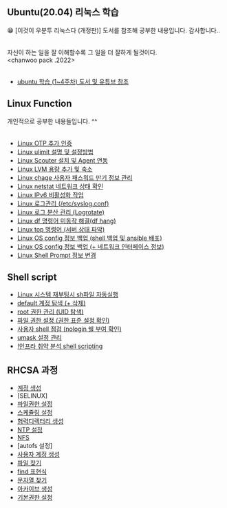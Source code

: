 ## Ubuntu(20.04) 리눅스 학습

<aside>
😁 [이것이 우분투 리눅스다 (개정판)] 도서를 참조해 공부한 내용입니다. 감사합니다.. </br></br>
</aside>

자신이 하는 일을 잘 이해할수록 그 일을 더 잘하게 될것이다.
</br>
<chanwoo pack .2022> </br></br>

- [ubuntu 학습 (1~4주차) 도서 및 유튜브 참조](https://github.com/chanW-pack/Linux_OS/tree/main/Linux_ubuntu)   

## Linux Function
<aside>
개인적으로 공부한 내용들입니다. ^^ </br></br>
</aside>

- [Linux OTP 추가 인증](https://github.com/chanW-pack/Linux_OS/blob/main/Linux%20OTP%20%EC%B6%94%EA%B0%80%20%EC%9D%B8%EC%A6%9D.md)   
- [Linux ulimit 설명 및 설정방법](https://github.com/chanW-pack/Linux_OS/blob/main/Linux%20ulimit%20%EC%84%A4%EB%AA%85%20%EB%B0%8F%20%EC%84%A4%EC%A0%95%EB%B0%A9%EB%B2%95.md)
 - [Linux Scouter 설치 및 Agent 연동](https://github.com/chanW-pack/Linux_OS/blob/main/Linux%20Scouter%20%EC%84%A4%EC%B9%98%20%EB%B0%8F%20Agent%20%EC%97%B0%EB%8F%99.md)   
 - [Linux LVM 용량 추가 및 축소](https://github.com/chanW-pack/Linux_OS/blob/main/Linux%20LVM%20%EC%9A%A9%EB%9F%89%20%EC%B6%94%EA%B0%80%20%EB%B0%8F%20%EC%B6%95%EC%86%8C.md)   
- [Linux chage 사용자 패스워드 만기 정보 관리](https://github.com/chanW-pack/Linux_OS/blob/main/Linux%20chage%20%EC%82%AC%EC%9A%A9%EC%9E%90%20%ED%8C%A8%EC%8A%A4%EC%9B%8C%EB%93%9C%20%EB%A7%8C%EA%B8%B0%20%EC%A0%95%EB%B3%B4%20%EA%B4%80%EB%A6%AC.md)
- [Linux netstat 네트워크 상태 확인](https://github.com/chanW-pack/Linux_OS/blob/main/Linux%20netstat%20%EB%84%A4%ED%8A%B8%EC%9B%8C%ED%81%AC%20%EC%83%81%ED%83%9C%20%ED%99%95%EC%9D%B8.md)
- [Linux IPv6 비활성화 작업](https://github.com/chanW-pack/Linux_OS/blob/main/Linux%20IPv6%20%EB%B9%84%ED%99%9C%EC%84%B1%ED%99%94%20%EC%9E%91%EC%97%85.md)
- [Linux 로그관리 (/etc/syslog.conf)](https://github.com/chanW-pack/Linux_OS/blob/main/Linux%20%EB%A1%9C%EA%B7%B8%EA%B4%80%EB%A6%AC(etc%20syslog.conf).md)
- [Linux 로그 분산 관리 (Logrotate)](https://github.com/chanW-pack/Linux_OS/blob/main/Linux%20Logrotate%20(%EB%A1%9C%EA%B7%B8%20%EB%B6%84%EC%82%B0%20%EA%B4%80%EB%A6%AC).md)
- [Linux df 명령어 미동작 해결(df hang)](https://github.com/chanW-pack/Linux_OS/blob/main/Linux%20df%20%EB%AA%85%EB%A0%B9%EC%96%B4%20%EB%AF%B8%EB%8F%99%EC%9E%91%20%ED%95%B4%EA%B2%B0(df%20hang).md)
- [Linux top 명령어 (서버 상태 파악)](https://github.com/chanW-pack/Linux_OS/blob/main/Linux%20top%20%EB%AA%85%EB%A0%B9%EC%96%B4%20(%EC%84%9C%EB%B2%84%20%EC%83%81%ED%83%9C%20%ED%8C%8C%EC%95%85).md)
- [Linux OS config 정보 백업 (shell 백업 및 ansible 배포)](https://github.com/chanW-pack/Linux_OS/blob/main/Linux%20OS%20config%20%EC%A0%95%EB%B3%B4%20%EB%B0%B1%EC%97%85%20(shell%20%EB%B0%B1%EC%97%85%20%EB%B0%8F%20ansible%20%EB%B0%B0%ED%8F%AC).md)
- [Linux OS config 정보 백업 (+ 네트워크 인터페이스 정보)](https://github.com/chanW-pack/Linux_OS/blob/main/Linux%20network%20Interface%20%EC%A0%95%EB%B3%B4%20%EB%B0%B1%EC%97%85%20.md)
- [Linux Shell Prompt 정보 변경](https://github.com/chanW-pack/Linux_OS/blob/main/Linux%20Shell%20Prompt%20%EC%A0%95%EB%B3%B4%20%EB%B3%80%EA%B2%BD.md)

## Shell script
- [Linux 시스템 재부팅시 sh파일 자동실행](https://github.com/chanW-pack/Linux_OS/blob/main/Linux_Shell%20script/Linux%20%EC%8B%9C%EC%8A%A4%ED%85%9C%20%EC%9E%AC%EB%B6%80%ED%8C%85%EC%8B%9C%20%EC%9E%90%EB%8F%99%EC%8B%A4%ED%96%89%20sh.md)
- [default 계정 탐색 (+ 삭제)](https://github.com/chanW-pack/Linux_OS/blob/main/Linux_Shell%20script/1_1%20default%20%EA%B3%84%EC%A0%95%20%ED%83%90%EC%83%89%20%EB%B0%8F%20%EC%82%AD%EC%A0%9C.md)
- [root 권한 관리 (UID 탐색)](https://github.com/chanW-pack/Linux_OS/blob/main/Linux_Shell%20script/1_2%20root%20%EA%B6%8C%ED%95%9C%20%EA%B4%80%EB%A6%AC%20(UID%20%ED%83%90%EC%83%89).md)
- [파일 권한 설정 (권한 표준 설정 확인)](https://github.com/chanW-pack/Linux_OS/blob/main/Linux_Shell%20script/1_3%20%ED%8C%8C%EC%9D%BC%20%EA%B6%8C%ED%95%9C%20%EC%84%A4%EC%A0%95%20(%EA%B6%8C%ED%95%9C%20%ED%91%9C%EC%A4%80%20%EC%84%A4%EC%A0%95%20%ED%99%95%EC%9D%B8).md)
- [사용자 shell 점검 (nologin 쉘 부여 확인)](https://github.com/chanW-pack/Linux_OS/blob/main/Linux_Shell%20script/1_4%20%EC%82%AC%EC%9A%A9%EC%9E%90%20shell%20%EC%A0%90%EA%B2%80%20(nologin%20%EC%89%98%20%EB%B6%80%EC%97%AC%20%ED%99%95%EC%9D%B8).md)
- [umask 설정 관리](https://github.com/chanW-pack/Linux_OS/blob/main/Linux_Shell%20script/2_1%20umask%20%EC%84%A4%EC%A0%95%20%EA%B4%80%EB%A6%AC.md)
- [!인프라 취약 분석 shell scripting](https://github.com/chanW-pack/Linux_OS/tree/main/Linux_Shell%20script/%EC%B7%A8%EC%95%BD%EC%A0%90%20%EB%B6%84%EC%84%9D)


## RHCSA 과정
- [계정 생성](https://github.com/chanW-pack/Linux_OS/blob/main/RHCSA_CMD/%EA%B3%84%EC%A0%95%20%EC%83%9D%EC%84%B1.md)
- [SELINUX]
- [파일권한 설정](https://github.com/chanW-pack/Linux_OS/blob/main/RHCSA_CMD/%ED%8C%8C%EC%9D%BC%EA%B6%8C%ED%95%9C%20%EC%84%A4%EC%A0%95.md)
- [스케쥴링 설정](https://github.com/chanW-pack/Linux_OS/blob/main/RHCSA_CMD/%EC%8A%A4%EC%BC%80%EC%A5%B4%EB%A7%81%20%EC%84%A4%EC%A0%95.md)
- [협력디렉터리 생성](https://github.com/chanW-pack/Linux_OS/blob/main/RHCSA_CMD/%ED%98%91%EB%A0%A5%20%EC%9E%91%EC%97%85%20%EB%94%94%EB%A0%89%ED%86%A0%EB%A6%AC%20%EC%83%9D%EC%84%B1.md)
- [NTP 설정](https://github.com/chanW-pack/Linux_OS/blob/main/RHCSA_CMD/NTP%20%EC%84%A4%EC%A0%95.md)
- [NFS](https://github.com/chanW-pack/Linux_OS/blob/main/RHCSA_CMD/NFS.md)
- [autofs 설정]
- [사용자 계정 생성](https://github.com/chanW-pack/Linux_OS/blob/main/RHCSA_CMD/%EC%82%AC%EC%9A%A9%EC%9E%90%20%EA%B3%84%EC%A0%95%20%EC%83%9D%EC%84%B1.md)
- [파일 찾기](https://github.com/chanW-pack/Linux_OS/blob/main/RHCSA_CMD/%ED%8C%8C%EC%9D%BC%20%EC%B0%BE%EA%B8%B0.md)
- [find 표현식](https://github.com/chanW-pack/Linux_OS/blob/main/RHCSA_CMD/find%20%ED%91%9C%ED%98%84%EC%8B%9D.md)
- [문자열 찾기](https://github.com/chanW-pack/Linux_OS/blob/main/RHCSA_CMD/%EB%AC%B8%EC%9E%90%EC%97%B4%EC%B0%BE%EA%B8%B0.md)
- [아카이브 생성](https://github.com/chanW-pack/Linux_OS/blob/main/RHCSA_CMD/%EC%95%84%EC%B9%B4%EC%9D%B4%EB%B8%8C%20%EC%83%9D%EC%84%B1.md)
- [기본권한 설정](https://github.com/chanW-pack/Linux_OS/blob/main/RHCSA_CMD/%EA%B8%B0%EB%B3%B8%EA%B6%8C%ED%95%9C%20%EC%84%A4%EC%A0%95.md)
